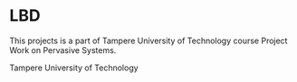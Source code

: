 LBD
=================
This projects is a part of Tampere University of Technology course Project Work on
Pervasive Systems.

Tampere University of Technology

